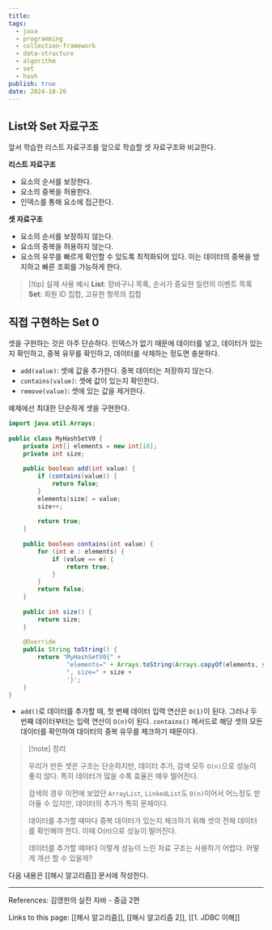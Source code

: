 ```yaml
---
title: 
tags:
  - java
  - programming
  - collection-framework
  - data-structure
  - algorithm
  - set
  - hash
publish: true
date: 2024-10-26
---
```

## List와 Set 자료구조
앞서 학습한 리스트 자료구조를 앞으로 학습할 셋 자료구조와 비교한다.

**리스트 자료구조**
- 요소의 순서를 보장한다.
- 요소의 중복을 허용한다.
- 인덱스를 통해 요소에 접근한다.

**셋 자료구조**
- 요소의 순서를 보장하지 않는다.
- 요소의 중복을 허용하지 않는다.
- 요소의 유무를 빠르게 확인할 수 있도록 최적화되어 있다. 이는 데이터의 중복을 방지하고 빠른 조회를 가능하게 한다.

> [!tip] 실제 사용 예시
> **List**: 장바구니 목록, 순서가 중요한 일련의 이벤트 목록
> **Set**: 회원 ID 집합, 고유한 항목의 집합

## 직접 구현하는 Set 0
셋을 구현하는 것은 아주 단순하다. 인덱스가 없기 때문에 데이터를 넣고, 데이터가 있는지 확인하고, 중복 유무를 확인하고, 데이터를 삭제하는 정도면 충분하다.
- `add(value)`: 셋에 값을 추가한다. 중복 데이터는 저장하지 않는다.
- `contains(value)`: 셋에 값이 있는지 확인한다.
- `remove(value)`: 셋에 있는 값을 제거한다.

예제에선 최대한 단순하게 셋을 구현한다.

```java title="MyHashSetV0.java"
import java.util.Arrays;  
  
public class MyHashSetV0 {  
    private int[] elements = new int[10];  
    private int size;  
  
    public boolean add(int value) {  
        if (contains(value)) {  
            return false;  
        }  
        elements[size] = value;  
        size++;  
  
        return true;  
    }  
  
    public boolean contains(int value) {  
        for (int e : elements) {  
            if (value == e) {  
                return true;  
            }  
        }  
        return false;  
    }  
  
    public int size() {  
        return size;  
    }  
  
    @Override  
    public String toString() {  
        return "MyHashSetV0{" +  
                "elements=" + Arrays.toString(Arrays.copyOf(elements, size)) +  
                ", size=" + size +  
                '}';  
    }  
}
```

- `add()`로 데이터를 추가할 때, 첫 번째 데이터 입력 연산은 `O(1)`이 된다. 그러나 두 번째 데이터부터는 입력 연산이 `O(n)`이 된다. `contains()` 메서드로 해당 셋의 모든 데이터를 확인하여 데이터의 중복 유무를 체크하기 때문이다.

> [!note] 정리
> 
> 우리가 만든 셋은 구조는 단순하지만, 데이터 추가, 검색 모두 `O(n)`으로 성능이 좋지 않다. 특히 데이터가 많을 수록 효율은 매우 떨어진다. 
> 
> 검색의 경우 이전에 보았던 `ArrayList`, `LinkedList`도 `O(n)`이어서 어느정도 받아들 수 있지만, 데이터의 추가가 특히 문제이다. 
> 
> 데이터를 추가할 때마다 중복 데이터가 있는지 체크하기 위해 셋의 전체 데이터를 확인해야 한다. 이때 O(n)으로 성능이 떨어진다. 
> 
> 데이터를 추가할 때마다 이렇게 성능이 느린 자료 구조는 사용하기 어렵다. 어떻게 개선 할 수 있을까?

다음 내용은 [[해시 알고리즘]] 문서에 작성한다.

---
References: 김영한의 실전 자바 - 중급 2편

Links to this page: [[해시 알고리즘]], [[해시 알고리즘 2]], [[1. JDBC 이해]]